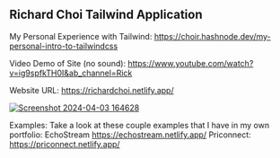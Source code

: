 ## Richard Choi Tailwind Application


My Personal Experience with Tailwind:
https://choir.hashnode.dev/my-personal-intro-to-tailwindcss

Video Demo of Site (no sound):
https://www.youtube.com/watch?v=ig9spfkTH0I&ab_channel=Rick

Website URL:
https://richardchoi.netlify.app/

<a href = "https://richardchoi.netlify.app/">

![Screenshot 2024-04-03 164628](https://github.com/choir27/Richard-Choi-Tailwind-Application/assets/66279068/0df60a61-e2cc-4518-87d4-b59b66e04ac0)

</a>

Examples: Take a look at these couple examples that I have in my own portfolio: EchoStream https://echostream.netlify.app/ Priconnect: https://priconnect.netlify.app/
